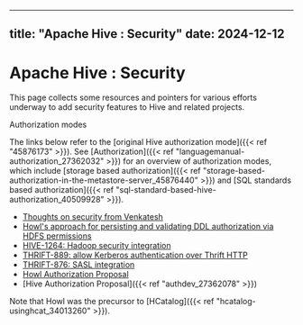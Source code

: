 ---

title: "Apache Hive : Security"
date: 2024-12-12
----------------

# Apache Hive : Security

This page collects some resources and pointers for various efforts underway to add security features to Hive and related projects.

Authorization modes

The links below refer to the [original Hive authorization mode]({{< ref "45876173" >}}). See [Authorization]({{< ref "languagemanual-authorization_27362032" >}}) for an overview of authorization modes, which include [storage based authorization]({{< ref "storage-based-authorization-in-the-metastore-server_45876440" >}}) and [SQL standards based authorization]({{< ref "sql-standard-based-hive-authorization_40509928" >}}).

* [Thoughts on security from Venkatesh](https://issues.apache.org/jira/secure/attachment/12453831/HiveSecurityThoughts.pdf)
* [Howl's approach for persisting and validating DDL authorization via HDFS permissions](http://mail-archives.apache.org/mod_mbox/hadoop-hive-dev/201007.mbox/%3C11ED50FC7C760F4EA9F44109C531617D06F692E6@SNV-EXVS06.ds.corp.yahoo.com%3E)
* [HIVE-1264: Hadoop security integration](https://issues.apache.org/jira/browse/HIVE-1264)
* [THRIFT-889: allow Kerberos authentication over Thrift HTTP](https://issues.apache.org/jira/browse/THRIFT-889)
* [THRIFT-876: SASL integration](https://issues.apache.org/jira/browse/THRIFT-876)
* [Howl Authorization Proposal](http://wiki.apache.org/pig/Howl/HowlAuthorizationProposal)
* [Hive Authorization Proposal]({{< ref "authdev_27362078" >}})

Note that Howl was the precursor to [HCatalog]({{< ref "hcatalog-usinghcat_34013260" >}}).

